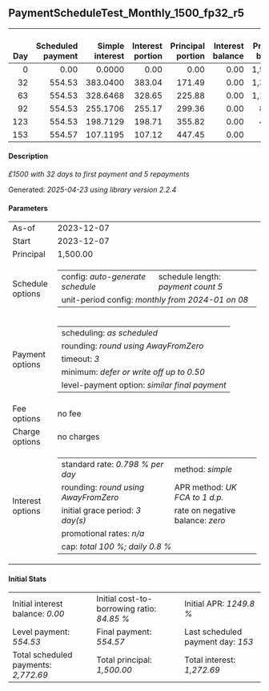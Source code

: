 <h2>PaymentScheduleTest_Monthly_1500_fp32_r5</h2>
<table>
    <thead style="vertical-align: bottom;">
        <th style="text-align: right;">Day</th>
        <th style="text-align: right;">Scheduled payment</th>
        <th style="text-align: right;">Simple interest</th>
        <th style="text-align: right;">Interest portion</th>
        <th style="text-align: right;">Principal portion</th>
        <th style="text-align: right;">Interest balance</th>
        <th style="text-align: right;">Principal balance</th>
        <th style="text-align: right;">Total simple interest</th>
        <th style="text-align: right;">Total interest</th>
        <th style="text-align: right;">Total principal</th>
    </thead>
    <tr style="text-align: right;">
        <td class="ci00">0</td>
        <td class="ci01" style="white-space: nowrap;">0.00</td>
        <td class="ci02">0.0000</td>
        <td class="ci03">0.00</td>
        <td class="ci04">0.00</td>
        <td class="ci05">0.00</td>
        <td class="ci06">1,500.00</td>
        <td class="ci07">0.0000</td>
        <td class="ci08">0.00</td>
        <td class="ci09">0.00</td>
    </tr>
    <tr style="text-align: right;">
        <td class="ci00">32</td>
        <td class="ci01" style="white-space: nowrap;">554.53</td>
        <td class="ci02">383.0400</td>
        <td class="ci03">383.04</td>
        <td class="ci04">171.49</td>
        <td class="ci05">0.00</td>
        <td class="ci06">1,328.51</td>
        <td class="ci07">383.0400</td>
        <td class="ci08">383.04</td>
        <td class="ci09">171.49</td>
    </tr>
    <tr style="text-align: right;">
        <td class="ci00">63</td>
        <td class="ci01" style="white-space: nowrap;">554.53</td>
        <td class="ci02">328.6468</td>
        <td class="ci03">328.65</td>
        <td class="ci04">225.88</td>
        <td class="ci05">0.00</td>
        <td class="ci06">1,102.63</td>
        <td class="ci07">711.6868</td>
        <td class="ci08">711.69</td>
        <td class="ci09">397.37</td>
    </tr>
    <tr style="text-align: right;">
        <td class="ci00">92</td>
        <td class="ci01" style="white-space: nowrap;">554.53</td>
        <td class="ci02">255.1706</td>
        <td class="ci03">255.17</td>
        <td class="ci04">299.36</td>
        <td class="ci05">0.00</td>
        <td class="ci06">803.27</td>
        <td class="ci07">966.8574</td>
        <td class="ci08">966.86</td>
        <td class="ci09">696.73</td>
    </tr>
    <tr style="text-align: right;">
        <td class="ci00">123</td>
        <td class="ci01" style="white-space: nowrap;">554.53</td>
        <td class="ci02">198.7129</td>
        <td class="ci03">198.71</td>
        <td class="ci04">355.82</td>
        <td class="ci05">0.00</td>
        <td class="ci06">447.45</td>
        <td class="ci07">1,165.5704</td>
        <td class="ci08">1,165.57</td>
        <td class="ci09">1,052.55</td>
    </tr>
    <tr style="text-align: right;">
        <td class="ci00">153</td>
        <td class="ci01" style="white-space: nowrap;">554.57</td>
        <td class="ci02">107.1195</td>
        <td class="ci03">107.12</td>
        <td class="ci04">447.45</td>
        <td class="ci05">0.00</td>
        <td class="ci06">0.00</td>
        <td class="ci07">1,272.6899</td>
        <td class="ci08">1,272.69</td>
        <td class="ci09">1,500.00</td>
    </tr>
</table>
<h4>Description</h4>
<p><i>£1500 with 32 days to first payment and 5 repayments</i></p>
<p>Generated: <i>2025-04-23 using library version 2.2.4</i></p>
<h4>Parameters</h4>
<table>
    <tr>
        <td>As-of</td>
        <td>2023-12-07</td>
    </tr>
    <tr>
        <td>Start</td>
        <td>2023-12-07</td>
    </tr>
    <tr>
        <td>Principal</td>
        <td>1,500.00</td>
    </tr>
    <tr>
        <td>Schedule options</td>
        <td>
            <table>
                <tr>
                    <td>config: <i>auto-generate schedule</i></td>
                    <td>schedule length: <i><i>payment count</i> 5</i></td>
                </tr>
                <tr>
                    <td colspan="2" style="white-space: nowrap;">unit-period config: <i>monthly from 2024-01 on 08</i></td>
                </tr>
            </table>
        </td>
    </tr>
    <tr>
        <td>Payment options</td>
        <td>
            <table>
                <tr>
                    <td>scheduling: <i>as scheduled</i></td>
                </tr>
                <tr>
                    <td>rounding: <i>round using AwayFromZero</i></td>
                </tr>
                <tr>
                    <td>timeout: <i>3</i></td>
                </tr>
                <tr>
                    <td>minimum: <i>defer&nbsp;or&nbsp;write&nbsp;off&nbsp;up&nbsp;to&nbsp;0.50</i></td>
                </tr>
                <tr>
                    <td>level-payment option: <i>similar&nbsp;final&nbsp;payment</i></td>
                </tr>
            </table>
        </td>
    </tr>
    <tr>
        <td>Fee options</td>
        <td>no fee
        </td>
    </tr>
    <tr>
        <td>Charge options</td>
        <td>no charges
        </td>
    </tr>
    <tr>
        <td>Interest options</td>
        <td>
            <table>
                <tr>
                    <td>standard rate: <i>0.798 % per day</i></td>
                    <td>method: <i>simple</i></td>
                </tr>
                <tr>
                    <td>rounding: <i>round using AwayFromZero</i></td>
                    <td>APR method: <i>UK FCA to 1 d.p.</i></td>
                </tr>
                <tr>
                    <td>initial grace period: <i>3 day(s)</i></td>
                    <td>rate on negative balance: <i>zero</i></td>
                </tr>
                <tr>
                    <td colspan="2">promotional rates: <i><i>n/a</i></i></td>
                </tr>
                <tr>
                    <td colspan="2">cap: <i>total 100 %; daily 0.8 %</td>
                </tr>
            </table>
        </td>
    </tr>
</table>
<h4>Initial Stats</h4>
<table>
    <tr>
        <td>Initial interest balance: <i>0.00</i></td>
        <td>Initial cost-to-borrowing ratio: <i>84.85 %</i></td>
        <td>Initial APR: <i>1249.8 %</i></td>
    </tr>
    <tr>
        <td>Level payment: <i>554.53</i></td>
        <td>Final payment: <i>554.57</i></td>
        <td>Last scheduled payment day: <i>153</i></td>
    </tr>
    <tr>
        <td>Total scheduled payments: <i>2,772.69</i></td>
        <td>Total principal: <i>1,500.00</i></td>
        <td>Total interest: <i>1,272.69</i></td>
    </tr>
</table>
